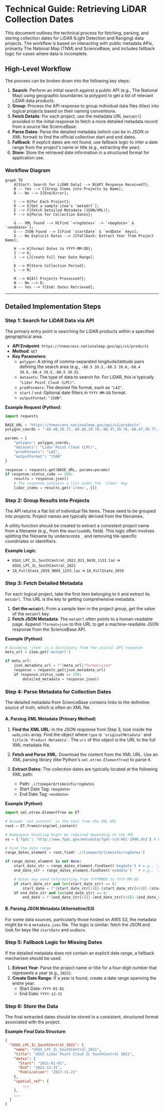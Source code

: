 # Technical Guide: Retrieving LiDAR Collection Dates

This document outlines the technical process for fetching, parsing, and storing collection dates for LiDAR (Light Detection and Ranging) data projects. The workflow is based on interacting with public metadata APIs, primarily The National Map (TNM) and ScienceBase, and includes fallback logic for cases where data is incomplete.

## High-Level Workflow

The process can be broken down into the following key steps:

1.  **Search**: Perform an initial search against a public API (e.g., The National Map) using geographic boundaries (a polygon) to get a list of relevant LiDAR data products.
2.  **Group**: Process the API response to group individual data files (tiles) into logical projects based on their naming conventions.
3.  **Fetch Details**: For each project, use the metadata URL (`metaUrl`) provided in the initial response to fetch a more detailed metadata record from a source like ScienceBase.
4.  **Parse Dates**: Parse the detailed metadata (which can be in JSON or XML format) to find the official collection start and end dates.
5.  **Fallback**: If explicit dates are not found, use fallback logic to infer a date range from the project's name or title (e.g., extracting the year).
6.  **Store**: Store the retrieved date information in a structured format for application use.

### Workflow Diagram

```mermaid
graph TD
    A[Start: Search for LiDAR Data] --> B{API Response Received?};
    B -- Yes --> C[Group Items into Projects by Name];
    B -- No --> Z[End/Error];

    C --> D{For Each Project};
    D --> E[Get a sample item's `metaUrl`];
    E --> F[Fetch Detailed Metadata (JSON/XML)];
    F --> G{Parse for Collection Dates};

    G -- XML Found --> H[Find `<rngdates>` -> `<begdate>` & `<enddate>`];
    G -- JSON Found --> I[Find `startDate` & `endDate` keys];
    G -- No Explicit Dates --> J[Fallback: Extract Year from Project Name];

    H --> K[Format Dates to YYYY-MM-DD];
    I --> K;
    J --> L[Create Full Year Date Range];

    K --> M[Store Collection Period];
    L --> M;

    M --> N{All Projects Processed?};
    N -- No --> D;
    N -- Yes --> Y[End: Dates Retrieved];
```

---

## Detailed Implementation Steps

### Step 1: Search for LiDAR Data via API

The primary entry point is searching for LiDAR products within a specified geographical area.

*   **API Endpoint**: `https://tnmaccess.nationalmap.gov/api/v1/products`
*   **Method**: `GET`
*   **Key Parameters**:
    *   `polygon`: A string of comma-separated longitude/latitude pairs defining the search area (e.g., `-88.5 39.5,-88.5 39.6,-88.4 39.6,-88.4 39.5,-88.5 39.5`).
    *   `datasets`: The type of data to search for. For LiDAR, this is typically `"Lidar Point Cloud (LPC)"`.
    *   `prodFormats`: The desired file format, such as `"LAZ"`.
    *   `start` / `end`: Optional date filters in `YYYY-MM-DD` format.
    *   `outputFormat`: `"JSON"`.

**Example Request (Python)**:
```python
import requests

BASE_URL = "https://tnmaccess.nationalmap.gov/api/v1/products"
polygon_coords = "-88.48,39.77,-88.48,39.78,-88.47,39.78,-88.47,39.77,-88.48,39.77"

params = {
    "polygon": polygon_coords,
    "datasets": "Lidar Point Cloud (LPC)",
    "prodFormats": "LAZ",
    "outputFormat": "JSON"
}

response = requests.get(BASE_URL, params=params)
if response.status_code == 200:
    results = response.json()
    # The response contains a list under the 'items' key
    lidar_items = results.get('items', [])
```

### Step 2: Group Results into Projects

The API returns a flat list of individual file items. These need to be grouped into projects. Project names are typically derived from the filenames.

A utility function should be created to extract a consistent project name from a filename (e.g., from the `downloadURL` field). This logic often involves splitting the filename by underscores `_` and removing tile-specific coordinates or identifiers.

**Example Logic**:
*   `USGS_LPC_IL_SouthCentral_2021_D21_9430_1133.laz` -> `USGS_LPC_IL_SouthCentral_2021`
*   `IA_FullState_2019_9085_1253.laz` -> `IA_FullState_2019`

### Step 3: Fetch Detailed Metadata

For each logical project, take the first item belonging to it and extract its `metaUrl`. This URL is the key to getting comprehensive metadata.

1.  **Get the `metaUrl`**: From a sample item in the project group, get the value of the `metaUrl` key.
2.  **Fetch JSON Metadata**: The `metaUrl` often points to a human-readable page. Append `?format=json` to this URL to get a machine-readable JSON response from the ScienceBase API.

**Example (Python)**:
```python
# Assuming 'item' is a dictionary from the initial API response
meta_url = item.get('metaUrl')

if meta_url:
    json_metadata_url = f"{meta_url}?format=json"
    response = requests.get(json_metadata_url)
    if response.status_code == 200:
        detailed_metadata = response.json()
```

### Step 4: Parse Metadata for Collection Dates

The detailed metadata from ScienceBase contains links to the definitive source of truth, which is often an XML file.

#### A. Parsing XML Metadata (Primary Method)

1.  **Find the XML URL**: In the JSON response from Step 3, look inside the `webLinks` array. Find the object where `type` is `'originalMetadata'` and `title` is `'Product Metadata'`. The `uri` of this object is the URL to the full XML metadata file.

2.  **Fetch and Parse XML**: Download the content from the XML URL. Use an XML parsing library (like Python's `xml.etree.ElementTree`) to parse it.

3.  **Extract Dates**: The collection dates are typically located at the following XML path:
    *   Path: `.//timeperd/timeinfo/rngdates`
    *   Start Date Tag: `<begdate>`
    *   End Date Tag: `<enddate>`

**Example (Python)**:
```python
import xml.etree.ElementTree as ET

# Assume 'xml_content' is the text from the XML URL
root = ET.fromstring(xml_content)

# Namespace handling might be required depending on the XML
ns = {'fgdc': 'http://www.fgdc.gov/metadata/fgdc-std-001-1998.dtd'} # Example

# Find the date range
range_dates_element = root.find('.//timeperd/timeinfo/rngdates')

if range_dates_element is not None:
    start_date_str = range_dates_element.findtext('begdate') # e.g., '20210101'
    end_date_str = range_dates_element.findtext('enddate')   # e.g., '20211231'

    # Dates may need reformatting from YYYYMMDD to YYYY-MM-DD
    if start_date_str and len(start_date_str) == 8:
        start_date = f"{start_date_str[:4]}-{start_date_str[4:6]}-{start_date_str[6:]}"
    if end_date_str and len(end_date_str) == 8:
        end_date = f"{end_date_str[:4]}-{end_date_str[4:6]}-{end_date_str[6:]}"
```

#### B. Parsing JSON Metadata (Alternative/S3)

For some data sources, particularly those hosted on AWS S3, the metadata might be in a `metadata.json` file. The logic is similar: fetch the JSON and look for keys like `startDate` and `endDate`.

### Step 5: Fallback Logic for Missing Dates

If the detailed metadata does not contain an explicit date range, a fallback mechanism should be used.

1.  **Extract Year**: Parse the project name or title for a four-digit number that represents a year (e.g., `2021`).
2.  **Create Date Range**: If a year is found, create a date range spanning the entire year.
    *   Start Date: `YYYY-01-01`
    *   End Date: `YYYY-12-31`

### Step 6: Store the Data

The final extracted dates should be stored in a consistent, structured format associated with the project.

**Example Final Data Structure**:
```json
{
  "USGS_LPC_IL_SouthCentral_2021": {
    "name": "USGS_LPC_IL_SouthCentral_2021",
    "title": "USGS Lidar Point Cloud IL SouthCentral 2021",
    "dates": {
      "Start": "2021-01-01",
      "End": "2021-12-31",
      "Publication": "2022-11-21"
    },
    "spatial_ref": {
        ...
    },
    ...
  }
}
```
